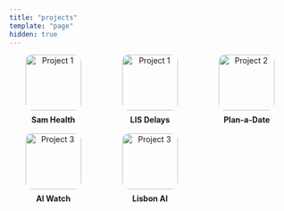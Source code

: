 ```yaml
---
title: "projects"
template: "page"
hidden: true
---
```


<div style="display: grid; grid-template-columns: repeat(auto-fit, minmax(150px, 1fr)); gap: 16px; justify-items: center; text-align: center;">
  <a href="https://health.samrhea.com" target="_blank" rel="noopener noreferrer" style="text-decoration: none;">
    <img src="https://imagedelivery.net/BO71HffCLgVKrpfgjL7r7Q/47dde782-3c81-49d5-c50c-cd4e0cb49d00/public" alt="Project 1" style="border-radius: 12px; width: 100px; height: 100px; object-fit: cover;">
    <div style="margin-top: 8px; color: inherit; font-weight: bold;">Sam Health</div>
  </a>
  <a href="https://lis-delays.townlake.io" target="_blank" rel="noopener noreferrer" style="text-decoration: none;">
    <img src="https://imagedelivery.net/BO71HffCLgVKrpfgjL7r7Q/47dde782-3c81-49d5-c50c-cd4e0cb49d00/public" alt="Project 1" style="border-radius: 12px; width: 100px; height: 100px; object-fit: cover;">
    <div style="margin-top: 8px; color: inherit; font-weight: bold;">LIS Delays</div>
  </a>
  <a href="https://datenight.samrhea.com/" target="_blank" rel="noopener noreferrer" style="text-decoration: none;">
    <img src="https://imagedelivery.net/BO71HffCLgVKrpfgjL7r7Q/7c2150d8-6c6d-48dc-48d2-169d2ee6dc00/public" alt="Project 2" style="border-radius: 12px; width: 100px; height: 100px; object-fit: cover;">
    <div style="margin-top: 8px; color: inherit; font-weight: bold;">Plan-a-Date</div>
  </a>
  <a href="https://ai-watch-apps.samrhea.workers.dev/" target="_blank" rel="noopener noreferrer" style="text-decoration: none;">
    <img src="https://imagedelivery.net/BO71HffCLgVKrpfgjL7r7Q/8fa0e9d6-a053-46ca-530a-bc20a7bc9000/public" alt="Project 3" style="border-radius: 12px; width: 100px; height: 100px; object-fit: cover;">
    <div style="margin-top: 8px; color: inherit; font-weight: bold;">AI Watch</div>
  </a>
    <a href="https://lisbon-ai.samrhea.com/" target="_blank" rel="noopener noreferrer" style="text-decoration: none;">
    <img src="https://imagedelivery.net/BO71HffCLgVKrpfgjL7r7Q/d9091d4a-9009-4726-d0db-e3436e4ba500/public" alt="Project 3" style="border-radius: 12px; width: 100px; height: 100px; object-fit: cover;">
    <div style="margin-top: 8px; color: inherit; font-weight: bold;">Lisbon AI</div>
  </a>
</div>
